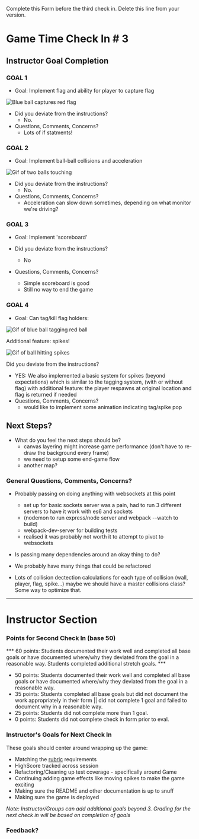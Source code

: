 Complete this Form before the third check in. Delete this line from your version.

# Game Time Check In # 3

## Instructor Goal Completion

### GOAL 1

- Goal: Implement flag and ability for player to capture flag

![Blue ball captures red flag](http://g.recordit.co/kLXFJce85f.gif)

- Did you deviate from the instructions?
  - No.
- Questions, Comments, Concerns?
  - Lots of if statments!

### GOAL 2

-  Goal: Implement ball-ball collisions and acceleration 

![Gif of two balls touching](http://g.recordit.co/Fwks5tPzgR.gif)

- Did you deviate from the instructions?
  - No.
- Questions, Comments, Concerns?
  - Acceleration can slow down sometimes, depending on what 
    monitor we're driving?

### GOAL 3

- Goal: Implement 'scoreboard' 

- Did you deviate from the instructions?
  - No
- Questions, Comments, Concerns?
  - Simple scoreboard is good
  - Still no way to end the game

### GOAL 4

- Goal:  Can tag/kill flag holders:

![Gif of blue ball tagging red ball](http://recordit.co/Ix0D2pO1aJ/gif/notify)

Additional feature: spikes!

![Gif of ball hitting spikes](http://g.recordit.co/8HaSZzuVsG.gif)

 Did you deviate from the instructions?
  - YES: We also implemented a basic system for spikes (beyond expectations)
    which is similar to the tagging system, (with or without
   flag) with additional feature: the player respawns at original location 
   and flag is returned if needed
- Questions, Comments, Concerns?
   - would like to implement some animation indicating tag/spike pop

## Next Steps?

- What do you feel the next steps should be?
  - canvas layering might increase game performance (don't have to 
    re-draw the background every frame)
  - we need to setup some end-game flow
  - another map? 

### General Questions, Comments, Concerns?

- Probably passing on doing anything with websockets at this point
  - set up for basic sockets server was a pain, had to run 3 different servers
    to have it work with es6 and sockets
   - (nodemon to run express/node server and webpack --watch to build)
   - webpack-dev-server for building tests
  - realised it was probably not worth it to attempt to pivot to websockets

- Is passing many dependencies around an okay thing to do?
- We probably have many things that could be refactored
- Lots of collision dectection calculations for each 
  type of collision (wall, player, flag, spike...) maybe we should
  have a master collisions class? Some way to optimize that.

-----

# Instructor Section

### Points for Second Check In (base 50)

*** 60 points: Students documented their work well and completed all base goals or have documented where/why they deviated from the goal in a reasonable way. Students completed additional stretch goals. ***
* 50 points: Students documented their work well and completed all base goals or have documented where/why they deviated from the goal in a reasonable way.
* 35 points: Students completed all base goals but did not document the work appropriately in their form || did not complete 1 goal and failed to document why in a reasonable way.
* 25 points: Students did not complete more than 1 goal.
* 0 points: Students did not complete check in form prior to eval.

### Instructor's Goals for Next Check In

These goals should center around wrapping up the game:

 - Matching the [rubric](https://github.com/turingschool/lesson_plans/blob/master/ruby_04-apis_and_scalability/gametime_project.markdown) requirements
 - HighScore tracked across session
 - Refactoring/Cleaning up test coverage - specifically around Game
 - Continuing adding game effects like moving spikes to make the game exciting
 - Making sure the README and other documentation is up to snuff
 - Making sure the game is deployed

_Note: Instructor/Groups can add additional goals beyond 3. Grading for the next check in will be based on completion of goals_

### Feedback?
